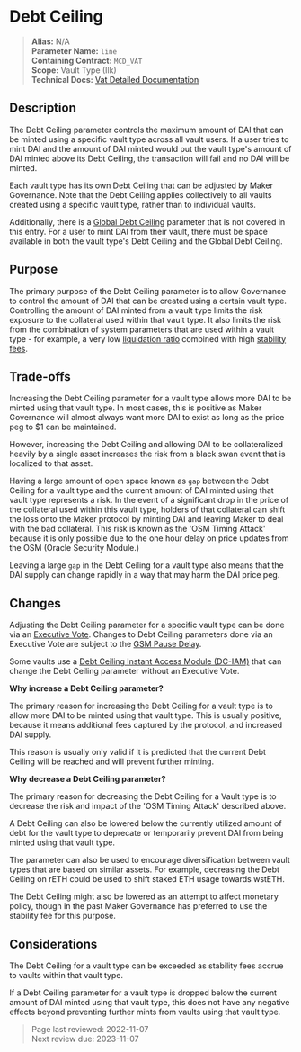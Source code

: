 # Debt Ceiling

>**Alias:** N/A  
>**Parameter Name:** `line`  
>**Containing Contract:** `MCD_VAT`  
>**Scope:** Vault Type (Ilk)  
>**Technical Docs:** [Vat Detailed Documentation](https://docs.makerdao.com/smart-contract-modules/core-module/vat-detailed-documentation)  

## Description

The Debt Ceiling parameter controls the maximum amount of DAI that can be minted using a specific vault type across all vault users. If a user tries to mint DAI and the amount of DAI minted would put the vault type's amount of DAI minted above its Debt Ceiling, the transaction will fail and no DAI will be minted.

Each vault type has its own Debt Ceiling that can be adjusted by Maker Governance. Note that the Debt Ceiling applies collectively to all vaults created using a specific vault type, rather than to individual vaults.

Additionally, there is a [Global Debt Ceiling](../core/param-global-debt-ceiling.md) parameter that is not covered in this entry. For a user to mint DAI from their vault, there must be space available in both the vault type's Debt Ceiling and the Global Debt Ceiling.


## Purpose

The primary purpose of the Debt Ceiling parameter is to allow Governance to control the amount of DAI that can be created using a certain vault type. Controlling the amount of DAI minted from a vault type limits the risk exposure to the collateral used within that vault type. It also limits the risk from the combination of system parameters that are used within a vault type - for example, a very low [liquidation ratio](param-liquidation-ratio.md) combined with high [stability fees](param-stability-fee.md).

## Trade-offs

Increasing the Debt Ceiling parameter for a vault type allows more DAI to be minted using that vault type. In most cases, this is positive as Maker Governance will almost always want more DAI to exist as long as the price peg to $1 can be maintained.

However, increasing the Debt Ceiling and allowing DAI to be collateralized heavily by a single asset increases the risk from a black swan event that is localized to that asset.

Having a large amount of open space known as `gap` between the Debt Ceiling for a vault type and the current amount of DAI minted using that vault type represents a risk. In the event of a significant drop in the price of the collateral used within this vault type, holders of that collateral can shift the loss onto the Maker protocol by minting DAI and leaving Maker to deal with the bad collateral. This risk is known as the 'OSM Timing Attack' because it is only possible due to the one hour delay on price updates from the OSM (Oracle Security Module.)

Leaving a large `gap` in the Debt Ceiling for a vault type also means that the DAI supply can change rapidly in a way that may harm the DAI price peg.

## Changes

Adjusting the Debt Ceiling parameter for a specific vault type can be done via an [Executive Vote](../../governance/on-chain-governance.md). Changes to Debt Ceiling parameters done via an Executive Vote are subject to the [GSM Pause Delay](../core/param-gsm-pause-delay.md). 

Some vaults use a [Debt Ceiling Instant Access Module (DC-IAM)](../../module-index/module-dciam.md) that can change the Debt Ceiling parameter without an Executive Vote.

**Why increase a Debt Ceiling parameter?**

The primary reason for increasing the Debt Ceiling for a vault type is to allow more DAI to be minted using that vault type. This is usually positive, because it means additional fees captured by the protocol, and increased DAI supply.

This reason is usually only valid if it is predicted that the current Debt Ceiling will be reached and will prevent further minting.

**Why decrease a Debt Ceiling parameter?**

The primary reason for decreasing the Debt Ceiling for a Vault type is to decrease the risk and impact of the 'OSM Timing Attack' described above.

A Debt Ceiling can also be lowered below the currently utilized amount of debt for the vault type to deprecate or temporarily prevent DAI from being minted using that vault type.

The parameter can also be used to encourage diversification between vault types that are based on similar assets. For example, decreasing the Debt Ceiling on rETH could be used to shift staked ETH usage towards wstETH.

The Debt Ceiling might also be lowered as an attempt to affect monetary policy, though in the past Maker Governance has preferred to use the stability fee for this purpose.

## Considerations

The Debt Ceiling for a vault type can be exceeded as stability fees accrue to vaults within that vault type.

If a Debt Ceiling parameter for a vault type is dropped below the current amount of DAI minted using that vault type, this does not have any negative effects beyond preventing further mints from vaults using that vault type.

>Page last reviewed: 2022-11-07  
>Next review due: 2023-11-07  

